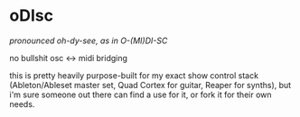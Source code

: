 # oDIsc
*pronounced oh-dy-see, as in O-(MI)DI-SC*

no bullshit osc <-> midi bridging

this is pretty heavily purpose-built for my exact show control stack (Ableton/Ableset master set, Quad Cortex for guitar, Reaper for synths), but i'm sure someone out there can find a use for it, or fork it for their own needs.
